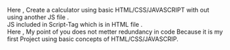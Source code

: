 Here , Create a calculator using basic HTML/CSS/JAVASCRIPT with out using another JS file .
<br>
JS included in Script-Tag which is in HTML file . 
<br>
Here , My point of you does not metter redundancy in code Because it is my first Project using basic concepts of HTML/CSS/JAVASCRIP.
